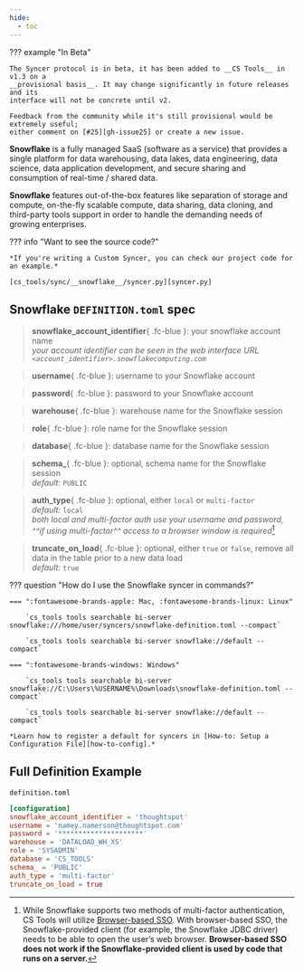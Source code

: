 ```yaml
---
hide:
  - toc
---
```


??? example "In Beta"

    The Syncer protocol is in beta, it has been added to __CS Tools__ in v1.3 on a
    __provisional basis__. It may change significantly in future releases and its
    interface will not be concrete until v2.

    Feedback from the community while it's still provisional would be extremely useful;
    either comment on [#25][gh-issue25] or create a new issue.

__Snowflake__ is a fully managed SaaS (software as a service) that provides a single platform for data warehousing, data lakes, data engineering, data science, data application development, and secure sharing and consumption of real-time / shared data.

__Snowflake__ features out-of-the-box features like separation of storage and compute, on-the-fly scalable compute, data sharing, data cloning, and third-party tools support in order to handle the demanding needs of growing enterprises.


??? info "Want to see the source code?"
    
    *If you're writing a Custom Syncer, you can check our project code for an example.*

    [cs_tools/sync/__snowflake__/syncer.py][syncer.py]


## Snowflake `DEFINITION.toml` spec

> __snowflake_account_identifier__{ .fc-blue }: your snowflake account name
<br/>*your account identifier can be seen in the web interface URL `<account_identifier>.snowflakecomputing.com`*

> __username__{ .fc-blue }: username to your Snowflake account

> __password__{ .fc-blue }: password to your Snowflake account

> __warehouse__{ .fc-blue }: warehouse name for the Snowflake session

> __role__{ .fc-blue }: role name for the Snowflake session

> __database__{ .fc-blue }: database name for the Snowflake session

> __schema\___{ .fc-blue }: <span class=fc-coral>optional</span>, schema name for the Snowflake session
<br/>*<span class=fc-mint>default</span>:* `PUBLIC`

> __auth_type__{ .fc-blue }: <span class=fc-coral>optional</span>, either `local` or `multi-factor`
<br/>*<span class=fc-mint>default</span>:* `local`
<br/>*both local and multi-factor auth use your username and password, <span class=fc-coral>^^if using multi-factor^^ access to a browser window is required*</span>[^1]

> __truncate_on_load__{ .fc-blue }: <span class=fc-coral>optional</span>, either `true` or `false`, remove all data in the table prior to a new data load
<br/>*<span class=fc-mint>default</span>:* `true`


??? question "How do I use the Snowflake syncer in commands?"

    === ":fontawesome-brands-apple: Mac, :fontawesome-brands-linux: Linux"

        `cs_tools tools searchable bi-server snowflake:///home/user/syncers/snowflake-definition.toml --compact`

        `cs_tools tools searchable bi-server snowflake://default --compact`

    === ":fontawesome-brands-windows: Windows"

        `cs_tools tools searchable bi-server snowflake://C:\Users\%USERNAME%\Downloads\snowflake-definition.toml --compact`

        `cs_tools tools searchable bi-server snowflake://default --compact`

    *Learn how to register a default for syncers in [How-to: Setup a Configuration File][how-to-config].*


## Full Definition Example

`definition.toml`
```toml
[configuration]
snowflake_account_identifier = 'thoughtspot'
username = 'namey.namerson@thoughtspot.com'
password = '*********************'
warehouse = 'DATALOAD_WH_XS'
role = 'SYSADMIN'
database = 'CS_TOOLS'
schema_ = 'PUBLIC'
auth_type = 'multi-factor'
truncate_on_load = true
```

[^1]: 
    While Snowflake supports two methods of multi-factor authentication, CS Tools will utilize [Browser-based SSO][browser-sso]. With browser-based SSO, the Snowflake-provided client (for example, the Snowflake JDBC driver) needs to be able to open the user’s web browser. <span class=fc-coral>__Browser-based SSO does not work if the Snowflake-provided client is used by code that runs on a server.__</span>
    

[gh-issue25]: https://github.com/thoughtspot/cs_tools/issues/25
[syncer.py]: https://github.com/thoughtspot/cs_tools/blob/master/cs_tools/sync/snowflake/syncer.py
[browser-sso]: https://docs.snowflake.com/en/user-guide/admin-security-fed-auth-use.html#browser-based-sso
[how-to-config]: ../tutorial/config.md
